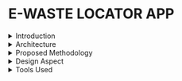 # E-WASTE LOCATOR APP

<details>
  <summary>Introduction</summary>

  Imagine a world where responsible e-waste disposal is not just a choice but a seamless and rewarding experience. Our project is your gateway to this reality. We've designed an innovative web app that identifies devices, locates e-waste centers, educates users, and rewards eco-conscious actions. Let's revolutionize e-waste management together.
</details>

<details>
  <summary>Architecture</summary>

  Users interact with the app on their devices, which sends requests to a web application. The web app handles user accounts, points, and device identification, and can use external services like mapping. A web server serves the app, and a database stores user data, facility info, and content. External services help with translation and mapping. Physical e-waste facilities are part of the system too.

</details>

<details>
  <summary>Proposed Methodology</summary>

  Addressing the pressing issue of E-waste, our solution educates users on proper disposal. We integrate an E-waste facility locator, promoting responsible disposal. A rewards system incentivizes users, with points redeemable during future electronic purchases. Our innovation is a user-friendly scanning feature, aiding those unfamiliar with tech. It identifies devices and educates users on precious metal composition, ensuring a seamless experience.
</details>

<details>
  <summary>Design Aspect</summary>

  - Simple, visually appealing and easy navigation to key features device scanning, nearest e-waste centers, educational resources, and user profiles.
  - The homepage presents information in clear and concise aesthetic cards and sections, ensuring users stay engaged.
  - We've included impactful images, essential facts, and "did you know" sections in a striking color to educate users on e-waste's environmental impact.
  - A prominent CTA button guides users to the education page, offering in-depth information, disposal tutorials, and further exploration.
  - Our educational resources also highlight a three-pronged sustainability approach—covering environmental, economic, and social responsibilities.

  ![Sample Image](https://github.com/Techtidy/my-app-dev/assets/131174948/668d833c-7b95-4060-bd6d-605840fb27f5)
</details>

<details>
  <summary>Tools Used</summary>

  - Image Identification (Device Type)
  - Nearby E-Waste Location Services
  - Rewards Management
  - External Services
  - Web Server and Hosting
  - E-commerce website to buy
</details>
